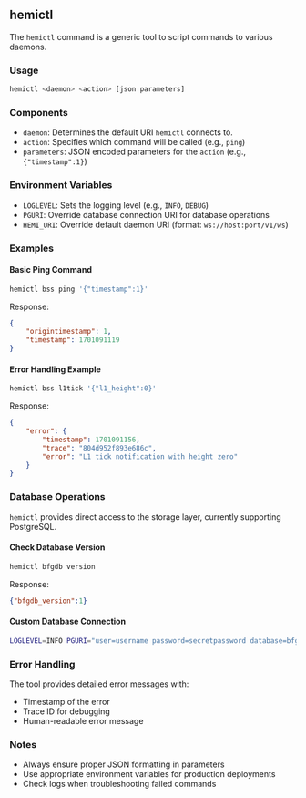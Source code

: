 ## hemictl

The `hemictl` command is a generic tool to script commands to various daemons.

### Usage
```bash
hemictl <daemon> <action> [json parameters]
```

### Components

- `daemon`: Determines the default URI `hemictl` connects to.
- `action`: Specifies which command will be called (e.g., `ping`)
- `parameters`: JSON encoded parameters for the `action` (e.g., `{"timestamp":1}`)

### Environment Variables

- `LOGLEVEL`: Sets the logging level (e.g., `INFO`, `DEBUG`)
- `PGURI`: Override database connection URI for database operations
- `HEMI_URI`: Override default daemon URI (format: `ws://host:port/v1/ws`)

### Examples

#### Basic Ping Command
```bash
hemictl bss ping '{"timestamp":1}'
```

Response:
```json
{
    "origintimestamp": 1,
    "timestamp": 1701091119
}
```

#### Error Handling Example
```bash
hemictl bss l1tick '{"l1_height":0}'
```

Response:
```json
{
    "error": {
        "timestamp": 1701091156,
        "trace": "804d952f893e686c",
        "error": "L1 tick notification with height zero"
    }
}
```

### Database Operations

`hemictl` provides direct access to the storage layer, currently supporting PostgreSQL.

#### Check Database Version
```bash
hemictl bfgdb version
```

Response:
```json
{"bfgdb_version":1}
```

#### Custom Database Connection
```bash
LOGLEVEL=INFO PGURI="user=username password=secretpassword database=bfgdb" hemictl bfgdb version
```

### Error Handling

The tool provides detailed error messages with:
- Timestamp of the error
- Trace ID for debugging
- Human-readable error message

### Notes
- Always ensure proper JSON formatting in parameters
- Use appropriate environment variables for production deployments
- Check logs when troubleshooting failed commands

